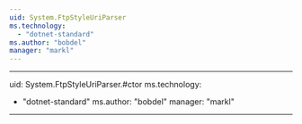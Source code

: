 ```yaml
---
uid: System.FtpStyleUriParser
ms.technology: 
  - "dotnet-standard"
ms.author: "bobdel"
manager: "markl"
---
```


---
uid: System.FtpStyleUriParser.#ctor
ms.technology: 
  - "dotnet-standard"
ms.author: "bobdel"
manager: "markl"
---
